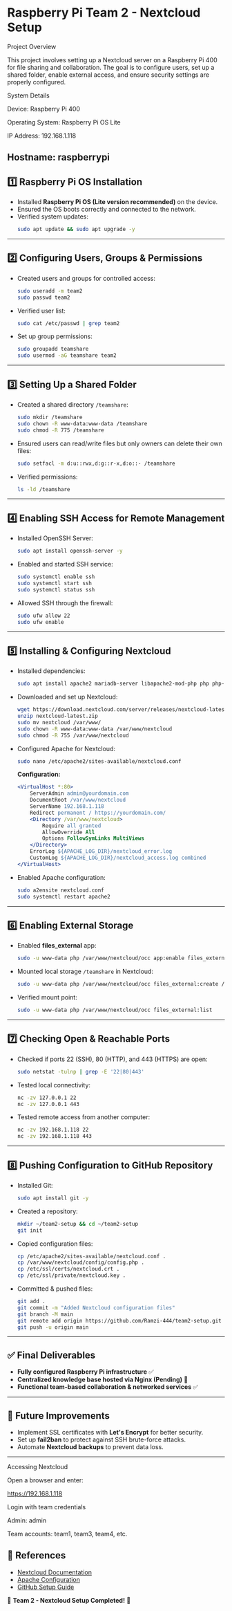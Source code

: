 # Raspberry Pi Team 2 - Nextcloud Setup

Project Overview

This project involves setting up a Nextcloud server on a Raspberry Pi 400 for file sharing and collaboration. The goal is to configure users, set up a shared folder, enable external access, and ensure security settings are properly configured.

System Details

Device: Raspberry Pi 400

Operating System: Raspberry Pi OS Lite

IP Address: 192.168.1.118

Hostname: raspberrypi
---

## 1️⃣ Raspberry Pi OS Installation
- Installed **Raspberry Pi OS (Lite version recommended)** on the device.
- Ensured the OS boots correctly and connected to the network.
- Verified system updates:
  ```bash
  sudo apt update && sudo apt upgrade -y
  ```

---

## 2️⃣ Configuring Users, Groups & Permissions
- Created users and groups for controlled access:
  ```bash
  sudo useradd -m team2
  sudo passwd team2
  ```
- Verified user list:
  ```bash
  sudo cat /etc/passwd | grep team2
  ```
- Set up group permissions:
  ```bash
  sudo groupadd teamshare
  sudo usermod -aG teamshare team2
  ```

---

## 3️⃣ Setting Up a Shared Folder
- Created a shared directory `/teamshare`:
  ```bash
  sudo mkdir /teamshare
  sudo chown -R www-data:www-data /teamshare
  sudo chmod -R 775 /teamshare
  ```
- Ensured users can read/write files but only owners can delete their own files:
  ```bash
  sudo setfacl -m d:u::rwx,d:g::r-x,d:o::- /teamshare
  ```
- Verified permissions:
  ```bash
  ls -ld /teamshare
  ```

---

## 4️⃣ Enabling SSH Access for Remote Management
- Installed OpenSSH Server:
  ```bash
  sudo apt install openssh-server -y
  ```
- Enabled and started SSH service:
  ```bash
  sudo systemctl enable ssh
  sudo systemctl start ssh
  sudo systemctl status ssh
  ```
- Allowed SSH through the firewall:
  ```bash
  sudo ufw allow 22
  sudo ufw enable
  ```

---

## 5️⃣ Installing & Configuring Nextcloud
- Installed dependencies:
  ```bash
  sudo apt install apache2 mariadb-server libapache2-mod-php php php-mysql php-gd php-xml php-mbstring php-curl php-zip php-intl -y
  ```
- Downloaded and set up Nextcloud:
  ```bash
  wget https://download.nextcloud.com/server/releases/nextcloud-latest.zip
  unzip nextcloud-latest.zip
  sudo mv nextcloud /var/www/
  sudo chown -R www-data:www-data /var/www/nextcloud
  sudo chmod -R 755 /var/www/nextcloud
  ```
- Configured Apache for Nextcloud:
  ```bash
  sudo nano /etc/apache2/sites-available/nextcloud.conf
  ```
  **Configuration:**
  ```apache
  <VirtualHost *:80>
      ServerAdmin admin@yourdomain.com
      DocumentRoot /var/www/nextcloud
      ServerName 192.168.1.118
      Redirect permanent / https://yourdomain.com/
      <Directory /var/www/nextcloud>
          Require all granted
          AllowOverride All
          Options FollowSymLinks MultiViews
      </Directory>
      ErrorLog ${APACHE_LOG_DIR}/nextcloud_error.log
      CustomLog ${APACHE_LOG_DIR}/nextcloud_access.log combined
  </VirtualHost>
  ```
- Enabled Apache configuration:
  ```bash
  sudo a2ensite nextcloud.conf
  sudo systemctl restart apache2
  ```

---

## 6️⃣ Enabling External Storage
- Enabled **files_external** app:
  ```bash
  sudo -u www-data php /var/www/nextcloud/occ app:enable files_external
  ```
- Mounted local storage `/teamshare` in Nextcloud:
  ```bash
  sudo -u www-data php /var/www/nextcloud/occ files_external:create /teamshare local none --config datadir="/teamshare"
  ```
- Verified mount point:
  ```bash
  sudo -u www-data php /var/www/nextcloud/occ files_external:list
  ```

---

## 7️⃣ Checking Open & Reachable Ports
- Checked if ports 22 (SSH), 80 (HTTP), and 443 (HTTPS) are open:
  ```bash
  sudo netstat -tulnp | grep -E '22|80|443'
  ```
- Tested local connectivity:
  ```bash
  nc -zv 127.0.0.1 22
  nc -zv 127.0.0.1 443
  ```
- Tested remote access from another computer:
  ```bash
  nc -zv 192.168.1.118 22
  nc -zv 192.168.1.118 443
  ```

---

## 8️⃣ Pushing Configuration to GitHub Repository
- Installed Git:
  ```bash
  sudo apt install git -y
  ```
- Created a repository:
  ```bash
  mkdir ~/team2-setup && cd ~/team2-setup
  git init
  ```
- Copied configuration files:
  ```bash
  cp /etc/apache2/sites-available/nextcloud.conf .
  cp /var/www/nextcloud/config/config.php .
  cp /etc/ssl/certs/nextcloud.crt .
  cp /etc/ssl/private/nextcloud.key .
  ```
- Committed & pushed files:
  ```bash
  git add .
  git commit -m "Added Nextcloud configuration files"
  git branch -M main
  git remote add origin https://github.com/Ramzi-444/team2-setup.git
  git push -u origin main
  ```

---

## ✅ Final Deliverables
- **Fully configured Raspberry Pi infrastructure** ✅
- **Centralized knowledge base hosted via Nginx (Pending)** 🚧
- **Functional team-based collaboration & networked services** ✅

---

## 📌 Future Improvements
- Implement SSL certificates with **Let's Encrypt** for better security.
- Set up **fail2ban** to protect against SSH brute-force attacks.
- Automate **Nextcloud backups** to prevent data loss.

---

Accessing Nextcloud

Open a browser and enter:

https://192.168.1.118

Login with team credentials

Admin: admin

Team accounts: team1, team3, team4, etc.



## 🔗 References
- [Nextcloud Documentation](https://docs.nextcloud.com/)
- [Apache Configuration](https://httpd.apache.org/docs/2.4/)
- [GitHub Setup Guide](https://docs.github.com/en/get-started/quickstart/create-a-repo)

🚀 **Team 2 - Nextcloud Setup Completed!** 🎉
